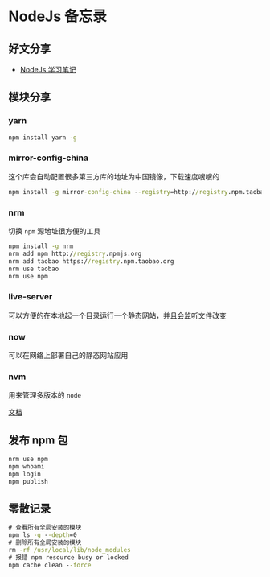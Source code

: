 # NodeJs 备忘录

## 好文分享

- [NodeJs 学习笔记](https://github.com/chyingp/nodejs-learning-guide)

## 模块分享

### yarn

```cmd
npm install yarn -g
```

### mirror-config-china

这个库会自动配置很多第三方库的地址为中国镜像，下载速度嗖嗖的

```cmd
npm install -g mirror-config-china --registry=http://registry.npm.taobao.org
```

### nrm

切换 `npm` 源地址很方便的工具

```cmd
npm install -g nrm
nrm add npm http://registry.npmjs.org
nrm add taobao https://registry.npm.taobao.org
nrm use taobao
nrm use npm
```

### live-server

可以方便的在本地起一个目录运行一个静态网站，并且会监听文件改变

### now

可以在网络上部署自己的静态网站应用

### nvm

用来管理多版本的 `node`

[文档](https://github.com/nvm-sh/nvm#mac-os-troubleshooting)

## 发布 npm 包

```cmd
nrm use npm
npm whoami
npm login
npm publish
```

## 零散记录

```cmd
# 查看所有全局安装的模块
npm ls -g --depth=0
# 删除所有全局安装的模块
rm -rf /usr/local/lib/node_modules
# 报错 npm resource busy or locked
npm cache clean --force

```
